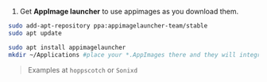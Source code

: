1. Get **AppImage launcher** to use appimages as you download them.

```sh
sudo add-apt-repository ppa:appimagelauncher-team/stable
sudo apt update

sudo apt install appimagelauncher
mkdir ~/Applications #place your *.AppImages there and they will integrate with your linux!
```

> Examples at `hoppscotch` or `Sonixd`
